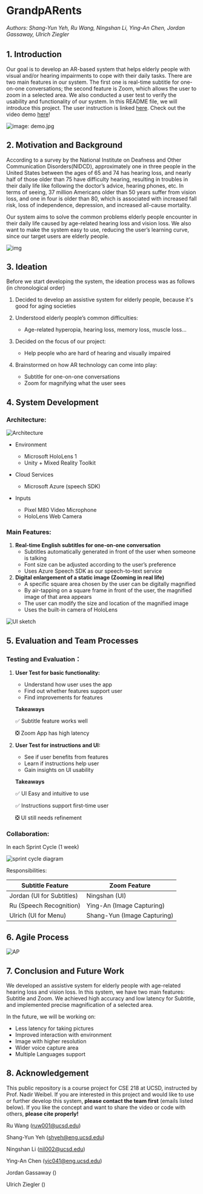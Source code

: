 # GrandpARents

###### Authors: Shang-Yun Yeh, Ru Wang, Ningshan Li, Ying-An Chen, Jordan Gassaway, Ulrich Ziegler

## 1. Introduction

Our goal is to develop an AR-based system that helps elderly people with visual and/or hearing impairments to cope with their daily tasks. There are two main features in our system. The first one is real-time subtitle for one-on-one conversations; the second feature is Zoom, which allows the user to zoom in a selected area. We also conducted a user test to verify the usability and functionality of our system. In this README file, we will introduce this project. The user instruction is linked [here](https://github.com/WeibelLab-Teaching/CSE218_Fa19_ARengers/wiki/User-Instruction). Check out the video demo [here](https://www.youtube.com/watch?v=fitDsPpxFF8)!

![image: demo.jpg](https://github.com/WeibelLab-Teaching/CSE218_Fa19_ARengers/blob/ru_final_doc/images/demo.jpg)



## 2. Motivation and Background
According to a survey by the National Institute on Deafness and Other Communication Disorders(NIDCD), approximately one in three people in the United States between the ages of 65 and 74 has hearing loss, and nearly half of those older than 75 have difficulty hearing, resulting in troubles in their daily life like following the doctor’s advice, hearing phones, etc. In terms of seeing, 37 million Americans older than 50 years suffer from vision loss, and one in four is older than 80, which is associated with increased fall risk, loss of independence, depression, and increased all-cause mortality.

Our system aims to solve the common problems elderly people encounter in their daily life caused by age-related hearing loss and vision loss. We also want to make the system easy to use, reducing the user’s learning curve, since our target users are elderly people.

![img](https://lh5.googleusercontent.com/-PxPMfmX9HbTPJzbVVoF1yb72sTO-_-xy8lJK-ouRtokAsm3sbegwSZ4BDngqvow40HHExxeu2VtijPdxp2zX7O4fzSfWqHbmG-HB4-om3sjHlupIkVS7LjyZmKEayqgXccCqsMMF2E)



## 3. Ideation
Before we start developing the system, the ideation process was as follows (in chronological order)

1. Decided to develop an assistive system for elderly people, because it's good for aging societies

2. Understood elderly people’s common difficulties:
    - Age-related hyperopia, hearing loss, memory loss, muscle loss...

3. Decided on the focus of our project:
    - Help people who are hard of hearing and visually impaired

4. Brainstormed on how AR technology can come into play:
    - Subtitle for one-on-one conversations
    - Zoom for magnifying what the user sees



## 4. System Development
### Architecture:

![Architecture](https://github.com/WeibelLab-Teaching/CSE218_Fa19_ARengers/blob/ru_final_doc/images/architecture.png)

- Environment
  - Microsoft HoloLens 1
  - Unity + Mixed Reality Toolkit

- Cloud Services
  - Microsoft Azure (speech SDK)

- Inputs
  - Pixel M80 Video Microphone
  - HoloLens Web Camera

### Main Features:

1. **Real-time English subtitles for one-on-one conversation**
   - Subtitles automatically generated in front of the user when someone is talking
   - Font size can be adjusted according to the user’s preference
   - Uses Azure Speech SDK as our speech-to-text service
2. **Digital enlargement of a static image (Zooming in real life)**
   - A specific square area chosen by the user can be digitally magnified
   - By air-tapping on a square frame in front of the user, the magnified image of that area appears 
   - The user can modify the size and location of the magnified image
   - Uses the built-in camera of HoloLens

![UI sketch](https://github.com/WeibelLab-Teaching/CSE218_Fa19_ARengers/blob/ru_final_doc/images/UI.jpg)



## 5. Evaluation and Team Processes

### Testing and Evaluation：

1. **User Test for basic functionality:**
    - Understand how user uses the app
    - Find out whether features support user
    - Find improvements for features

    **Takeaways**

    ✅ Subtitle feature works well

    ❎ Zoom App has high latency



2. **User Test for instructions and UI:**
    - See if user benefits from features
    - Learn if instructions help user
    - Gain insights on UI usability

    **Takeaways**

    ✅ UI Easy and intuitive to use

    ✅ Instructions support first-time user

    ❎ UI still needs refinement

### Collaboration:

In each Sprint Cycle (1 week)

![sprint cycle diagram](https://github.com/WeibelLab-Teaching/CSE218_Fa19_ARengers/blob/ru_final_doc/images/sprint_cycle.png)

Responsibilities:

| Subtitle Feature          | Zoom Feature                |
| ------------------------- | --------------------------- |
| Jordan (UI for Subtitles) | Ningshan (UI)               |
| Ru (Speech Recognition)   | Ying-An (Image Capturing)   |
| Ulrich (UI for Menu)      | Shang-Yun (Image Capturing) |



## 6. Agile Process

![AP](https://github.com/WeibelLab-Teaching/CSE218_Fa19_ARengers/blob/ru_final_doc/images/agile_process.png)



## 7. Conclusion and Future Work

We developed an assistive system for elderly people with age-related hearing loss and vision loss. In this system, we have two main features: Subtitle and Zoom. We achieved high accuracy and low latency for Subtitle, and implemented precise magnification of a selected area. 

In the future, we will be working on:

- Less latency for taking pictures
- Improved interaction with environment
- Image with higher resolution
- Wider voice capture area
- Multiple Languages support



## 8. Acknowledgement

This public repository is a course project for CSE 218 at UCSD, instructed by Prof. Nadir Weibel. If you are interested in this project and would like to use or further develop this system, **please contact the team first** (emails listed below). If you like the concept and want to share the video or code with others, **please cite properly!**

Ru Wang (ruw001@ucsd.edu)

Shang-Yun Yeh (shyeh@eng.ucsd.edu)

Ningshan Li (nil002@ucsd.edu)

Ying-An Chen (yic041@eng.ucsd.edu)

Jordan Gassaway ()

Ulrich Ziegler ()
